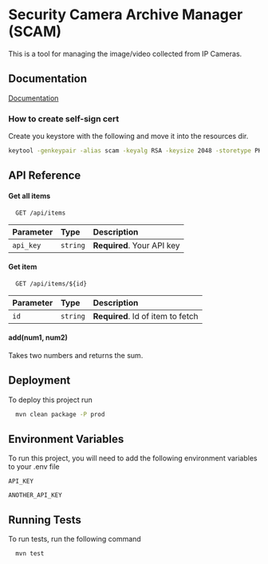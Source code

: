 
# Security Camera Archive Manager (SCAM)

This is a tool for managing the image/video collected from IP Cameras.

## Documentation

[Documentation](https://linktodocumentation)

### How to create self-sign cert

Create you keystore with the following and move it into the resources dir.

```bash
keytool -genkeypair -alias scam -keyalg RSA -keysize 2048 -storetype PKCS12 -keystore scam.p12 -validity 3650
```


## API Reference

#### Get all items

```http
  GET /api/items
```

| Parameter | Type     | Description                |
| :-------- | :------- | :------------------------- |
| `api_key` | `string` | **Required**. Your API key |

#### Get item

```http
  GET /api/items/${id}
```

| Parameter | Type     | Description                       |
| :-------- | :------- | :-------------------------------- |
| `id`      | `string` | **Required**. Id of item to fetch |

#### add(num1, num2)

Takes two numbers and returns the sum.


## Deployment

To deploy this project run

```bash
  mvn clean package -P prod
```


## Environment Variables

To run this project, you will need to add the following environment variables to your .env file

`API_KEY`

`ANOTHER_API_KEY`


## Running Tests

To run tests, run the following command

```bash
  mvn test
```

  
